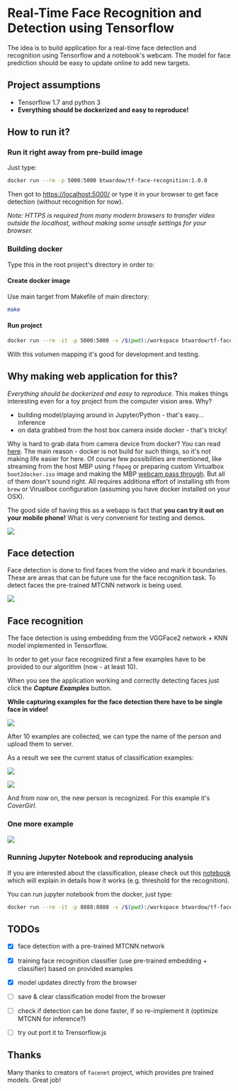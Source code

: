 Real-Time Face Recognition and Detection using Tensorflow
=================================================================

The idea is to build application for a real-time face detection and
recognition using Tensorflow and a notebook's webcam. The model for
face prediction should be easy to update online to add new targets.

## Project assumptions
 - Tensorflow 1.7 and python 3
 - **Everything should be dockerized and easy to reproduce!**

## How to run it?

### Run it right away from pre-build image

Just type:

```bash
docker run --rm -p 5000:5000 btwardow/tf-face-recognition:1.0.0
```

Then got to [https://localhost:5000/](https://localhost:5000/) or type
it in your browser to get face detection (without recognition for now).

_Note: HTTPS is required from many modern browsers to transfer video outside the localhost,
without making some unsafe settings for your browser._


### Building docker

Type this in the root project's directory in order to:

#### Create docker image

Use main target from Makefile of main directory:

```bash
make
```

#### Run project

```bash
docker run --rm -it -p 5000:5000 -v /$(pwd):/workspace btwardow/tf-face-recognition:dev
```

With this volumen mapping it's good for development and testing.


## Why making web application for this?

_Everything should be dockerized and easy to reproduce_. This makes things
interesting even for a toy project from the computer vision area. Why?

 - building model/playing around in Jupyter/Python - that's easy...  inference
 - on data grabbed from the host box camera inside docker - that's tricky!

Why is hard to grab data from camera device from docker? You can read
[here](https://apple.stackexchange.com/questions/265281/using-webcam-connected-to-macbook-inside-a-docker-container).
The main reason - docker is not build for such things, so it's not making life
easier for here.  Of course few possibilities are mentioned, like streaming from
the host MBP using `ffmpeg` or preparing custom Virtualbox
`boot2docker.iso` image and making the MBP [webcam pass
through](https://www.virtualbox.org/manual/ch09.html#webcam-passthrough). But
all of them dosn't sound right. All requires additiona effort of installing sth
from `brew` or Virualbox configuration (assuming you have docker installed on
your OSX).

The good side of having this as a webapp is fact that **you can try it out on your mobile phone!**
What is very convenient for testing and demos.

![](./doc/detection_mob.png)


## Face detection

Face detection is done to find faces from the video and mark it boundaries. These are
areas that can be future use for the face recognition task. To detect faces the
pre-trained MTCNN network is being used.

![](./doc/detection_ex1.png)

## Face recognition

The face detection is using embedding from the VGGFace2 network + KNN model implemented in Tensorflow.

In order to get your face recognized first a few examples have to be provided to our algorithm (now - at least 10).

When you see the application working and correctly detecting faces just click the _**Capture Examples**_ button.

**While capturing examples for the face detection there have to be single face in video!**

![](./doc/examples_capture.png)

After 10 examples are collected, we can type the name of the person and upload them to server.

As a result we see the current status of classification examples:

![](./doc/after_update_info.png)

![](./doc/after_model_update.png)

And from now on, the new person is recognized. For this example it's _CoverGirl_.

### One more example

![](./doc/face_recog_ex1.png)


### Running Jupyter Notebook and reproducing analysis

If you are interested about the classification, please check out this [notebook](./notebooks/experiments_with_classification.ipynb) which will explain in details how it works (e.g. threshold for the recognition).

You can run jupyter notebook from the docker, just type:

```bash
docker run --rm -it -p 8888:8888 -v /$(pwd):/workspace btwardow/tf-face-recognition:dev
```


## TODOs
<a name="TODOs"></a>
 - [x] face detection with a pre-trained MTCNN network
 - [x] training face recognition classifier (use pre-trained embedding + classifier) based on provided examples
 - [x] model updates directly from the browser
 - [ ] save & clear classification model from the browser
 - [ ] check if detection can be done faster, if so re-implement it (optimize MTCNN for inference?)
 - [ ] try out port it to Trensorflow.js


## Thanks

Many thanks to creators of `facenet` project, which provides pre trained models. Great job!
